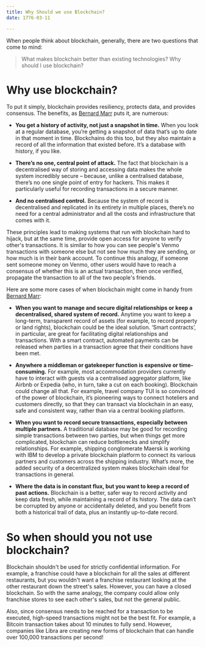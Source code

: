 ```yaml
---
title: Why Should we use Blockchain?
date: 1776-03-11

---
```



When people think about blockchain, generally, there are two questions that come to mind: 

>What makes blockchain better than existing technologies?
>Why should I use blockchain? 

<!-- more -->
# Why use blockchain?

To put it simply, blockchain provides resiliency, protects data, and provides consensus.
The benefits, as [Bernard Marr](https://www.bernardmarr.com/) puts it, are  numerous:

* __You get a history of activity, not just a snapshot in time.__ When you look at a regular database, you’re getting a snapshot of data that’s up to date in that moment in time. Blockchains do this too, but they also maintain a record of all the information that existed before. It’s a database with history, if you like.

* __There’s no one, central point of attack.__ The fact that blockchain is a decentralised way of storing and accessing data makes the whole system incredibly secure – because, unlike a centralised database, there’s no one single point of entry for hackers. This makes it particularly useful for recording transactions in a secure manner.

* __And no centralised control.__ Because the system of record is decentralised and replicated in its entirety in multiple places, there’s no need for a central administrator and all the costs and infrastructure that comes with it.

These principles lead to making systems that run with blockchain hard to hijack, but at the same time, provide open access for anyone to verify other's transactions. It is similar to how you can see people's Venmo transactions with someone else but not see how much they are sending, or how much is in their bank account. To continue this analogy, if someone sent someone money on Venmo, other users would have to reach a consensus of whether this is an actual transaction, then once verified, propagate the transaction to all of the two people's friends.

Here are some more cases of when blockchain might come in handy from [Bernard Marr](https://www.bernardmarr.com/):
* __When you want to manage and secure digital relationships or keep a decentralised, shared system of record.__ Anytime you want to keep a long-term, transparent record of assets (for example, to record property or land rights), blockchain could be the ideal solution. ‘Smart contracts’, in particular, are great for facilitating digital relationships and transactions. With a smart contract, automated payments can be released when parties in a transaction agree that their conditions have been met.

* __Anywhere a middleman or gatekeeper function is expensive or time-consuming.__ For example, most accommodation providers currently have to interact with guests via a centralised aggregator platform, like Airbnb or Expedia (who, in turn, take a cut on each booking). Blockchain could change all that. For example, travel company TUI is so convinced of the power of blockchain, it’s pioneering ways to connect hoteliers and customers directly, so that they can transact via blockchain in an easy, safe and consistent way, rather than via a central booking platform.

* __When you want to record secure transactions, especially between multiple partners.__ A traditional database may be good for recording simple transactions between two parties, but when things get more complicated, blockchain can reduce bottlenecks and simplify relationships. For example, shipping conglomerate Maersk is working with IBM to develop a private blockchain platform to connect its various partners and customers across the shipping industry. What’s more, the added security of a decentralized system makes blockchain ideal for transactions in general.

* __Where the data is in constant flux, but you want to keep a record of past actions.__ Blockchain is a better, safer way to record activity and keep data fresh, while maintaining a record of its history. The data can’t be corrupted by anyone or accidentally deleted, and you benefit from both a historical trail of data, plus an instantly up-to-date record.

# So when should you not use blockchain?

Blockchain shouldn't be used for strictly confidential information. For example, a franchise could have a blockchain for all the sales at different restaurants, but you wouldn't want a franchise restaurant looking at the other restaurant down the street's sales. However, you can have a closed blockchain. So with the same analogy, the company could allow only franchise stores to see each other's sales, but not the general public.

Also, since consensus needs to be reached for a transaction to be executed, high-speed transactions might not be the best fit. For example, a Bitcoin transaction takes about 10 minutes to fully send. However, companies like Libra are creating new forms of blockchain that can handle over 100,000 transactions per second!




